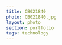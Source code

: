 ```yaml
--- 
title: CB021840 
photo: CB021840.jpg 
layout: photo 
section: portfolio 
tags: technology 
---  
```

  

